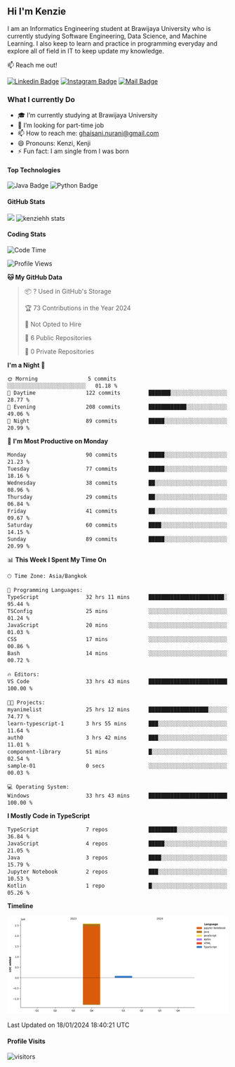 ## Hi I'm Kenzie

I am an Informatics Engineering student at Brawijaya University who is currently studying Software Engineering, Data Science, and Machine Learning. I also keep to learn and practice in programming everyday and explore all of field in IT to keep update my knowledge.

:mailbox: Reach me out!

[![Linkedin Badge](https://img.shields.io/badge/-Kenzie_Taqiyassar-0e76a8?style=flat&labelColor=0e76a8&logo=linkedin&logoColor=white)](https://www.linkedin.com/in/kenzie-taqiyassar-37458b1aa/) 
[![Instagram Badge](https://img.shields.io/badge/-@__kenziehh_-e84393?style=flat&labelColor=e84393&logo=instagram&logoColor=white)](https://www.instagram.com/_kenziehh/) 
[![Mail Badge](https://img.shields.io/badge/-ghaisani.nurani-c0392b?style=flat&labelColor=c0392b&logo=gmail&logoColor=white)](mailto:ghaisani.nurani@gmail.com)

### What I currently Do

- 🎓 I’m currently studying at Brawijaya University
- 💼 I’m looking for part-time job
- 📫 How to reach me: ghaisani.nurani@gmail.com
- 😄 Pronouns: Kenzi, Kenji
- ⚡ Fun fact: I am single from I was born

#### Top Technologies
![Java Badge](https://img.shields.io/badge/Java-%23FF0000?style=for-the-badge&logo=coffee&logoColor=white&labelColor=red)
![Python Badge](https://img.shields.io/badge/Python-%230492C2?style=for-the-badge&logo=python&labelColor=black)

#### GitHub Stats
<img src="https://github-readme-stats.vercel.app/api?username=kenziehh"/>
<img src="https://github-readme-stats-xi-nine-74.vercel.app/api/top-langs/?username=kenziehh&hide_border=false&include_all_commits=true&count_private=true&layout=compact" alt="kenziehh stats"/>


#### Coding Stats
<!--START_SECTION:waka-->
![Code Time](http://img.shields.io/badge/Code%20Time-105%20hrs%2027%20mins-blue)

![Profile Views](http://img.shields.io/badge/Profile%20Views-8-blue)

**🐱 My GitHub Data** 

> 📦 ? Used in GitHub's Storage 
 > 
> 🏆 73 Contributions in the Year 2024
 > 
> 🚫 Not Opted to Hire
 > 
> 📜 6 Public Repositories 
 > 
> 🔑 0 Private Repositories 
 > 
**I'm a Night 🦉** 

```text
🌞 Morning                5 commits           ░░░░░░░░░░░░░░░░░░░░░░░░░   01.18 % 
🌆 Daytime                122 commits         ███████░░░░░░░░░░░░░░░░░░   28.77 % 
🌃 Evening                208 commits         ████████████░░░░░░░░░░░░░   49.06 % 
🌙 Night                  89 commits          █████░░░░░░░░░░░░░░░░░░░░   20.99 % 
```
📅 **I'm Most Productive on Monday** 

```text
Monday                   90 commits          █████░░░░░░░░░░░░░░░░░░░░   21.23 % 
Tuesday                  77 commits          █████░░░░░░░░░░░░░░░░░░░░   18.16 % 
Wednesday                38 commits          ██░░░░░░░░░░░░░░░░░░░░░░░   08.96 % 
Thursday                 29 commits          ██░░░░░░░░░░░░░░░░░░░░░░░   06.84 % 
Friday                   41 commits          ██░░░░░░░░░░░░░░░░░░░░░░░   09.67 % 
Saturday                 60 commits          ████░░░░░░░░░░░░░░░░░░░░░   14.15 % 
Sunday                   89 commits          █████░░░░░░░░░░░░░░░░░░░░   20.99 % 
```


📊 **This Week I Spent My Time On** 

```text
🕑︎ Time Zone: Asia/Bangkok

💬 Programming Languages: 
TypeScript               32 hrs 11 mins      ████████████████████████░   95.44 % 
TSConfig                 25 mins             ░░░░░░░░░░░░░░░░░░░░░░░░░   01.24 % 
JavaScript               20 mins             ░░░░░░░░░░░░░░░░░░░░░░░░░   01.03 % 
CSS                      17 mins             ░░░░░░░░░░░░░░░░░░░░░░░░░   00.86 % 
Bash                     14 mins             ░░░░░░░░░░░░░░░░░░░░░░░░░   00.72 % 

🔥 Editors: 
VS Code                  33 hrs 43 mins      █████████████████████████   100.00 % 

🐱‍💻 Projects: 
myanimelist              25 hrs 12 mins      ███████████████████░░░░░░   74.77 % 
learn-typescript-1       3 hrs 55 mins       ███░░░░░░░░░░░░░░░░░░░░░░   11.64 % 
auth0                    3 hrs 42 mins       ███░░░░░░░░░░░░░░░░░░░░░░   11.01 % 
component-library        51 mins             █░░░░░░░░░░░░░░░░░░░░░░░░   02.54 % 
sample-01                0 secs              ░░░░░░░░░░░░░░░░░░░░░░░░░   00.03 % 

💻 Operating System: 
Windows                  33 hrs 43 mins      █████████████████████████   100.00 % 
```

**I Mostly Code in TypeScript** 

```text
TypeScript               7 repos             █████████░░░░░░░░░░░░░░░░   36.84 % 
JavaScript               4 repos             █████░░░░░░░░░░░░░░░░░░░░   21.05 % 
Java                     3 repos             ████░░░░░░░░░░░░░░░░░░░░░   15.79 % 
Jupyter Notebook         2 repos             ███░░░░░░░░░░░░░░░░░░░░░░   10.53 % 
Kotlin                   1 repo              █░░░░░░░░░░░░░░░░░░░░░░░░   05.26 % 
```



**Timeline**

![Lines of Code chart](https://raw.githubusercontent.com/kenziehh/kenziehh/master/assets/bar_graph.png)


 Last Updated on 18/01/2024 18:40:21 UTC
<!--END_SECTION:waka-->


#### Profile Visits

![visitors](https://visitor-badge.glitch.me/badge?page_id=kenziehh.kenziehh)





